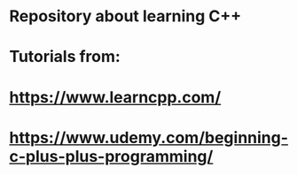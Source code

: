 # Repository about learning C++
# Tutorials from:
# https://www.learncpp.com/
# https://www.udemy.com/beginning-c-plus-plus-programming/
